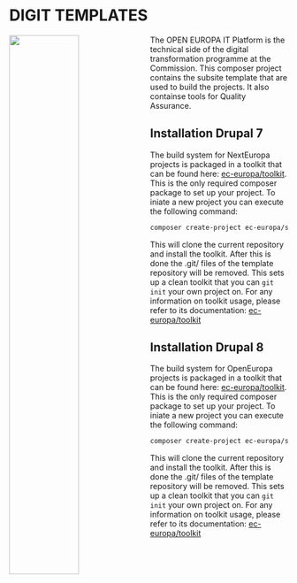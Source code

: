 # DIGIT TEMPLATES
<img align="left" width="50%" src="https://ec.europa.eu/info/sites/info/themes/europa/images/svg/logo/logo--en.svg" />

<p>The OPEN EUROPA IT Platform is the technical side of the digital
transformation programme at the Commission. This composer project
contains the subsite template that are used to build the projects. It
also containse tools for Quality Assurance.</p>

## Installation Drupal 7
The build system for NextEuropa projects is packaged in a toolkit that can
be found here: [ec-europa/toolkit](https://github.com/ec-europa/toolkit#user-guide). This is
the only required composer package to set up your project. To iniate a new
project you can execute the following command:

```bash
composer create-project ec-europa/subsite project-folder-name dev-release/3.x --no-interaction
```

This will clone the current repository and install the toolkit. After this is done
the .git/ files of the template repository will be removed. This sets up a clean
toolkit that you can `git init` your own project on. For any information on toolkit
usage, please refer to its documentation: [ec-europa/toolkit](https://github.com/ec-europa/toolkit#user-guide)

## Installation Drupal 8
The build system for OpenEuropa projects is packaged in a toolkit that can
be found here: [ec-europa/toolkit](https://github.com/ec-europa/toolkit/tree/release/4.x#user-guide). This is
the only required composer package to set up your project. To iniate a new
project you can execute the following command:

```bash
composer create-project ec-europa/subsite project-folder-name dev-release/4.x
```

This will clone the current repository and install the toolkit. After this is done
the .git/ files of the template repository will be removed. This sets up a clean
toolkit that you can `git init` your own project on. For any information on toolkit
usage, please refer to its documentation: [ec-europa/toolkit](https://github.com/ec-europa/toolkit/tree/release/4.x#user-guide)
